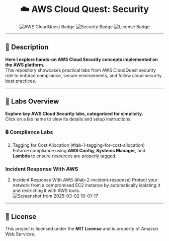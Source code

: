 <h1 align="center">☁️ AWS Cloud Quest: Security</h1>

<p align="center">
  <img src="https://img.shields.io/badge/AWS-CloudQuest-blue" alt="AWS CloudQuest Badge">
  <img src="https://img.shields.io/badge/Security-Labs-green" alt="Security Badge">
  <img src="https://img.shields.io/badge/License-MIT-yellow" alt="License Badge">
</p>

---

## 📝 Description
**Here I explore hands-on AWS Cloud Security concepts implemented on the AWS platform.**  
This repository showcases practical labs from AWS CloudQuest security role to enforce compliance, secure environments, and follow cloud security best practices.

---

## 🚀 Labs Overview
**Explore key AWS Cloud Security labs, categorized for simplicity.**  
Click on a lab name to view its details and setup instructions.

### 🔒 Compliance Labs
1. Tagging for Cost Allocation (#lab-1-tagging-for-cost-allocation)  
   Enforce compliance using **AWS Config**, **Systems Manager**, and **Lambda** to ensure resources are properly tagged.

###  Incident Response With AWS
2. Incident Response With AWS (#lab-2-incident-response)
   Protect your network from a compromised EC2 instance by automatically isolating it and restricting it with AWS tools.
![Screenshot from 2025-03-02 10-01-17](https://github.com/user-attachments/assets/fe55f399-4896-4107-99e6-59834ce26ad4)


---

## 📜 License
This project is licensed under the **MIT License** and is property of Amazon Web Services.

